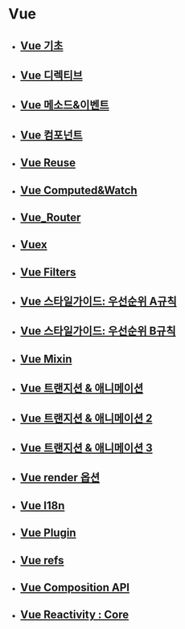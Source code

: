 # Vue

- ## [Vue 기초](./Vue_기초.md)

- ## [Vue 디렉티브](./Vue_디렉티브.md)

- ## [Vue 메소드&이벤트](./Vue_Methods&Events.md)

- ## [Vue 컴포넌트](./Vue_컴포넌트.md)

- ## [Vue Reuse](./Vue_Reuse.md)

- ## [Vue Computed&Watch](./Vue_Computed&Watch.md)

- ## [Vue_Router](./Vue_Router.md)

- ## [Vuex](./Vue_vuex.md)

- ## [Vue Filters](./Vue_Filters.md)

- ## [Vue 스타일가이드: 우선순위 A규칙](./Vue_스타일가이드A.md)

- ## [Vue 스타일가이드: 우선순위 B규칙](./Vue_스타일가이드B.md)

- ## [Vue Mixin](./Vue_Mixin.md)

- ## [Vue 트랜지션 & 애니메이션](./Vue_Transition&Animation.md)

- ## [Vue 트랜지션 & 애니메이션 2](./Vue_Transition&Animation2.md)

- ## [Vue 트랜지션 & 애니메이션 3](./Vue_Transition&Animation3.md)

- ## [Vue render 옵션](./Vue_render.md)

- ## [Vue I18n](./Vue_I18n.md)

- ## [Vue Plugin](./Vue_Plugin.md)

- ## [Vue refs](./Vue_refs.md)

- ## [Vue Composition API](./Vue_CompositionAPI.md)

- ## [Vue Reactivity : Core](./Vue_ReactivityAPI.md)

  
